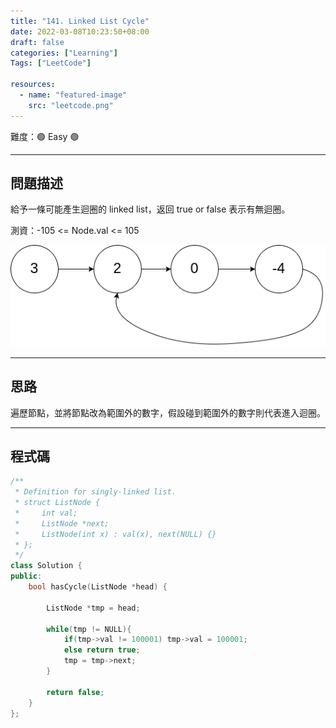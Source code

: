 ```yaml
---
title: "141. Linked List Cycle"
date: 2022-03-08T10:23:50+08:00
draft: false
categories: ["Learning"]
Tags: ["LeetCode"]

resources:
  - name: "featured-image"
    src: "leetcode.png"
---
```


難度：🟢 Easy 🟢

---

## 問題描述

給予一條可能產生迴圈的 linked list，返回 true or false 表示有無迴圈。

測資：-105 <= Node.val <= 105

![](example.png)

---

## 思路

遍歷節點，並將節點改為範圍外的數字，假設碰到範圍外的數字則代表進入迴圈。

---

## 程式碼

```c++
/**
 * Definition for singly-linked list.
 * struct ListNode {
 *     int val;
 *     ListNode *next;
 *     ListNode(int x) : val(x), next(NULL) {}
 * };
 */
class Solution {
public:
    bool hasCycle(ListNode *head) {
        
        ListNode *tmp = head;
        
        while(tmp != NULL){
            if(tmp->val != 100001) tmp->val = 100001;
            else return true;
            tmp = tmp->next;
        }
        
        return false;
    }
};
```
